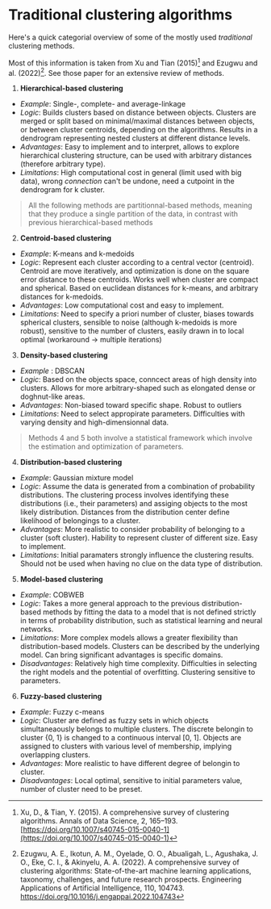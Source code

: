 # Traditional clustering algorithms

Here's a quick categorial overview of some of the mostly used *traditional* clustering
methods.

Most of this information is taken from Xu and Tian (2015)[^ref1] and
Ezugwu and al. (2022)[^ref2]. See those paper for an extensive review of
methods.

1. **Hierarchical-based clustering**

- *Example*: Single-, complete- and average-linkage
- *Logic*: Builds clusters based on distance between objects.  Clusters
  are merged or split based on minimal/maximal
  distances between objects, or between cluster centroids, depending on
  the algorithms. Results in a dendrogram representing nested clusters
  at different distance levels.
- *Advantages*: Easy to implement and to interpret, allows to explore hierarchical
  clustering structure, can be used with arbitrary distances (therefore
  arbitrary type).
- *Limitations*: High computational cost in general (limit used with big data), wrong *connection* can't be
  undone, need a cutpoint in the dendrogram for k cluster.

> All the following methods are partitionnal-based methods, meaning that they
produce a single partition of the data, in contrast with previous
hierarchical-based methods

2. **Centroid-based clustering**

- *Example*: K-means and k-medoids
- *Logic*: Represent each cluster according to a central vector
  (centroid). Centroid are move iteratively, and optimization is done
  on the square error distance to these centroids. Works well when
  cluster are compact and spherical. Based on euclidean distances for
  k-means, and arbitrary distances for k-medoids.
- *Advantages*: Low computational cost and easy to implement.
- *Limitations*: Need to specify a priori number of cluster, biases towards
  spherical clusters, sensible to noise (although k-medoids is more
  robust), sensitive to the number of clusters, easily drawn in to local
  optimal (workaround → multiple iterations)

3. **Density-based clustering**

- *Example* : DBSCAN
- *Logic*: Based on the objects space, conncect areas of high density
  into clusters. Allows for more arbitrary-shaped such as elongated dense
  or doghnut-like areas.
- *Advantages*: Non-biased toward specific shape. Robust to outliers
- *Limitations*: Need to select appropirate parameters. Difficulties with
varying density and high-dimensionnal data.

> Methods 4 and 5 both involve a statistical framework which involve the
> estimation and optimization of parameters.

4. **Distribution-based clustering**

- *Example*: Gaussian mixture model
- *Logic*: Assume the data is generated from
  a combination of probability distributions. The clustering process
  involves identifying these distributions (i.e., their parameters) and
  assiging objects to the most likely distribution. Distances from the
  distribution center define likelihood of belongings to a cluster.
- *Advantages*: More realistic to consider probability of belonging to
  a cluster (soft cluster). Hability to represent cluster of different size.
  Easy to implement.
- *Limitations*: Initial paramaters strongly influence the
  clustering results. Should not be used when having no clue on the data
  type of distribution.

5. **Model-based clustering**
- *Example*: COBWEB
- *Logic*: Takes a more general approach to the previous
  distribution-based methods by fitting the data to a model that is not
  defined strictly in terms of probability distribution, such as
  statistical learning and neural networks.
- *Limitations*: More complex models allows a greater flexibility than
  distribution-based models. Clusters can be described by the underlying
  model. Can bring significant advantages is specific domains.
- *Disadvantages*: Relatively high time complexity. Difficulties in selecting the right models and the
  potential of overfitting. Clustering sensitive to parameters.

6. **Fuzzy-based clustering**
- *Example*: Fuzzy c-means
- *Logic*: Cluster are defined as fuzzy sets in which objects
  simultaneaously belongs to multiple clusters. The discrete belongin to
  cluster {0, 1} is changed to a continuous interval [0, 1]. Objects are assigned to
  clusters with various level of membership, implying overlapping
  clusters. 
- *Advantages*: More realistic to have different degree of belongin to
  cluster.
- *Disadvantages*: Local optimal, sensitive to initial parameters value,
  number of cluster need to be preset.

[^ref1]: Xu, D., & Tian, Y. (2015). A comprehensive survey of clustering algorithms. Annals of Data Science, 2, 165–193. [https://doi.org/10.1007/s40745-015-0040-1](https://doi.org/10.1007/s40745-015-0040-1)
[^ref2]: Ezugwu, A. E., Ikotun, A. M., Oyelade, O. O., Abualigah, L., Agushaka, J. O., Eke, C. I., & Akinyelu, A. A. (2022). A comprehensive survey of clustering algorithms: State-of-the-art machine learning applications, taxonomy, challenges, and future research prospects. Engineering Applications of Artificial Intelligence, 110, 104743. https://doi.org/10.1016/j.engappai.2022.104743


